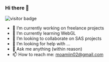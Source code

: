 ### Hi there 👋
![visitor badge](https://visitor-badge.glitch.me/badge?page_id=jwenjian.visitor-badge)

- 🔭 I’m currently working on freelance projects
- 🌱 I’m currently learning WebGL 
- 👯 I’m looking to collaborate on SAS projects 
- 🤔 I’m looking for help with ...
- 💬 Ask me anything (within reason)
- 📫 How to reach me: moamiin02@gmail.com
  


